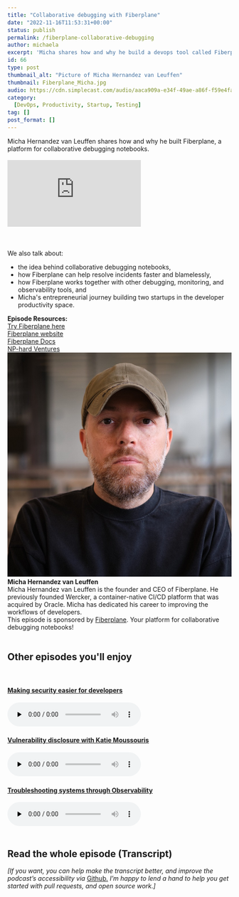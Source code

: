 ```yaml
---
title: "Collaborative debugging with Fiberplane"
date: "2022-11-16T11:53:31+00:00"
status: publish
permalink: /fiberplane-collaborative-debugging
author: michaela
excerpt: 'Micha shares how and why he build a devops tool called Fiberplane.'
id: 66
type: post
thumbnail_alt: "Picture of Micha Hernandez van Leuffen"
thumbnail: Fiberplane_Micha.jpg
audio: https://cdn.simplecast.com/audio/aaca909a-e34f-49ae-a86f-f59e4fa807f0/episodes/3cdb61d4-08a8-420a-889d-95e470195348/audio/c55a2717-ee88-4f42-80af-38273b0a96ef/default_tc.mp3
category:
  [DevOps, Productivity, Startup, Testing]
tag: []
post_format: []
---
```


<div class="episode-about">
Micha Hernandez van Leuffen shares how and why he built Fiberplane, a platform for collaborative debugging notebooks.<br/> <br/> 

<div class="video-container">
<iframe class="video" src="https://www.youtube-nocookie.com/embed/WOKAOW24I-Q" title="YouTube video player" frameborder="0" allow="accelerometer; autoplay; clipboard-write; encrypted-media; gyroscope; picture-in-picture" allowfullscreen></iframe>
</div>

<br/> <br/>We also talk about:
<ul>
<li>the idea behind collaborative debugging notebooks,</li>
<li>how Fiberplane can help resolve incidents faster and blamelessly,</li>
<li>how Fiberplane works together with other debugging, monitoring, and observability tools, and</li>
<li>Micha's entrepreneurial journey building two startups in the developer productivity space.</li>
</ul>
</div>
<div class=" episode-links">
<b>Episode Resources:</b><br/>
<a href="https://studio.fiberplane.com/">Try Fiberplane here</a><br/>
<a href="https://fiberplane.com/">Fiberplane website</a><br/>
<a href="http://docs.fiberplane.com/">Fiberplane Docs</a><br/>
<a href="https://nphard.vc/">NP-hard Ventures</a><br/>
</div>

<div class="row pt-2 align-items-center">
<div class="col-4 guest-picture">
<img src="Fiberplane_Micha.jpg" alt="Picture of Micha Hernandez van Leuffen"/>
</div>
<div class="col-8 guest-about">
<b>Micha Hernandez van Leuffen</b><br/>
Micha Hernandez van Leuffen is the founder and CEO of Fiberplane. He previously founded Wercker, a container-native CI/CD platform that was acquired by Oracle. Micha has dedicated his career to improving the workflows of developers.
</div>
</div>
<div class="sponsorship">
This episode is sponsored by <a href="https://fiberplane.com/">Fiberplane</a>. Your platform for collaborative debugging notebooks!
</div> 
<br/>
<div>
  <h2>Other episodes you'll enjoy</h2>
  <br/>
    <div class="row-md-6">
      <div class="row g-0 border rounded overflow-hidden flex-md-row mb-4 shadow-sm h-md-250 position-relative">
          <div class="col p-4 d-flex flex-column position-static">
            <a href="https://www.software-engineering-unlocked.com/easier-security/"><h4 class="mb-0">Making security easier for developers</h3></a>
  <audio controls preload="none">
               <source src="https://cdn.simplecast.com/audio/aaca909a-e34f-49ae-a86f-f59e4fa807f0/episodes/0e929d5a-97e6-44b7-98a6-9488a74e4769/audio/7ab6e57c-6830-4aa0-9e49-5c6510fe17da/default_tc.mp3" />
              </audio>
          </div>
        </div>
      </div>
    <div class="row-md-6">
      <div class="row g-0 border rounded overflow-hidden flex-md-row mb-4 shadow-sm h-md-250 position-relative">
          <div class="col p-4 d-flex flex-column position-static">
                       <a href="https://www.software-engineering-unlocked.com/vulnerability-disclosure-katie-moussouris/"> <h4 class="mb-0">Vulnerability disclosure with Katie Moussouris</h3></a>
  <audio controls preload="none">
                <source src="https://cdn.simplecast.com/audio/aaca909a-e34f-49ae-a86f-f59e4fa807f0/episodes/a407c606-b977-44d4-9941-10b59e579fd3/audio/898fd8db-8e4a-4055-bf95-9c764d63e264/default_tc.mp3" />
              </audio>
          </div>
        </div>
      </div>
          <div class="row-md-6">
      <div class="row g-0 border rounded overflow-hidden flex-md-row mb-4 shadow-sm h-md-250 position-relative">
          <div class="col p-4 d-flex flex-column position-static">
                       <a href="https://www.software-engineering-unlocked.com/episode-7-charity-majors/"> <h4 class="mb-0">Troubleshooting systems through Observability</h3></a>
  <audio controls preload="none">
                <source src="https://cdn.simplecast.com/audio/aaca90/aaca909a-e34f-49ae-a86f-f59e4fa807f0/1d63a2c8-dfd9-464d-893b-8baf182cbe3b/charity-majors-episode-7-ready_tc.mp3" />
              </audio>
          </div>
        </div>
      </div>
</div>
<br/>


## Read the whole episode (Transcript)

_\[If you want, you can help make the transcript better, and improve the podcast’s accessibility via_ [Github](https://github.com/mgreiler/se-unlocked/tree/master/Transcripts)_[.](https://github.com/mgreiler/se-unlocked/tree/master/Transcripts) I’m happy to lend a hand to help you get started with pull requests, and open source work.\]_

